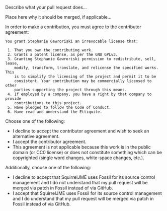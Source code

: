 Describe what your pull request does...

Place here why it should be merged, if applicable...

In order to make a contribution, you must agree to the contributor agreement:

```
You grant Stephanie Gawroriski an irrevocable license that:

 1. That you own the contributing work.
 2. Grants a patent license, as per the GNU GPLv3.
 3. Granting Stephanie Gawroriski permission to redistribute, sell, lease,
    modify, transform, translate, and relicense the specified works. This
    is to simplify the licensing of the project and permit it to be
    consistent. Your contribution may be commercially licensed to other
    parties supporting the project through this means.
 4. If employed by a company, you have a right by that company to provide
    contributions to this project.
 5. Have pledged to follow the Code of Conduct.
 6. Have read and understand the Ettiquite.
```

Choose one of the following:

 * I decline to accept the contributor agreement and wish to seek an
   alternative agreement.
 * I accept the contributor agreement.
 * This agreement is not applicable because this work is in the public
   domain (or CC0 license) or does not constitute something which can be
   copyrighted (single word changes, white-space changes, etc.).

Additionally, choose one of the following:

 * I decline to accept that SquirrelJME uses Fossil for its source control
   management and I do not understand that my pull request will be merged
   via patch in Fossil instead of via GitHub.
 * I accept that SquirrelJME uses Fossil for its source control
   management and I do understand that my pull request will be merged
   via patch in Fossil instead of via GitHub.
